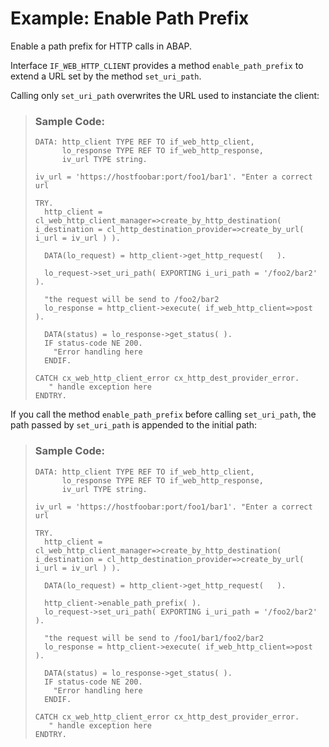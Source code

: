 <!-- loio5a00c94884404dc8a6f530cab4e7b136 -->

# Example: Enable Path Prefix

Enable a path prefix for HTTP calls in ABAP.

Interface `IF_WEB_HTTP_CLIENT` provides a method `enable_path_prefix` to extend a URL set by the method `set_uri_path`.

Calling only `set_uri_path` overwrites the URL used to instanciate the client:

> ### Sample Code:  
> ```abap
> DATA: http_client TYPE REF TO if_web_http_client,
>       lo_response TYPE REF TO if_web_http_response,
>       iv_url TYPE string.
>  
> iv_url = 'https://hostfoobar:port/foo1/bar1'. "Enter a correct url
>  
> TRY.
>   http_client = cl_web_http_client_manager=>create_by_http_destination( i_destination = cl_http_destination_provider=>create_by_url( i_url = iv_url ) ).
>  
>   DATA(lo_request) = http_client->get_http_request(   ).
>   
>   lo_request->set_uri_path( EXPORTING i_uri_path = '/foo2/bar2' ).
> 
>   "the request will be send to /foo2/bar2
>   lo_response = http_client->execute( if_web_http_client=>post ).
>  
>   DATA(status) = lo_response->get_status( ).
>   IF status-code NE 200.
>     "Error handling here
>   ENDIF.
>  
> CATCH cx_web_http_client_error cx_http_dest_provider_error.
>    " handle exception here
> ENDTRY.
> 
> ```

If you call the method `enable_path_prefix` before calling `set_uri_path`, the path passed by `set_uri_path` is appended to the initial path:

> ### Sample Code:  
> ```abap
> DATA: http_client TYPE REF TO if_web_http_client,
>       lo_response TYPE REF TO if_web_http_response,
>       iv_url TYPE string.
>  
> iv_url = 'https://hostfoobar:port/foo1/bar1'. "Enter a correct url
>  
> TRY.
>   http_client = cl_web_http_client_manager=>create_by_http_destination( i_destination = cl_http_destination_provider=>create_by_url( i_url = iv_url ) ).
>  
>   DATA(lo_request) = http_client->get_http_request(   ).
>   
>   http_client->enable_path_prefix( ).
>   lo_request->set_uri_path( EXPORTING i_uri_path = '/foo2/bar2' ).
> 
>   "the request will be send to /foo1/bar1/foo2/bar2
>   lo_response = http_client->execute( if_web_http_client=>post ).
>  
>   DATA(status) = lo_response->get_status( ).
>   IF status-code NE 200.
>     "Error handling here
>   ENDIF.
>  
> CATCH cx_web_http_client_error cx_http_dest_provider_error.
>    " handle exception here
> ENDTRY.
> 
> ```

